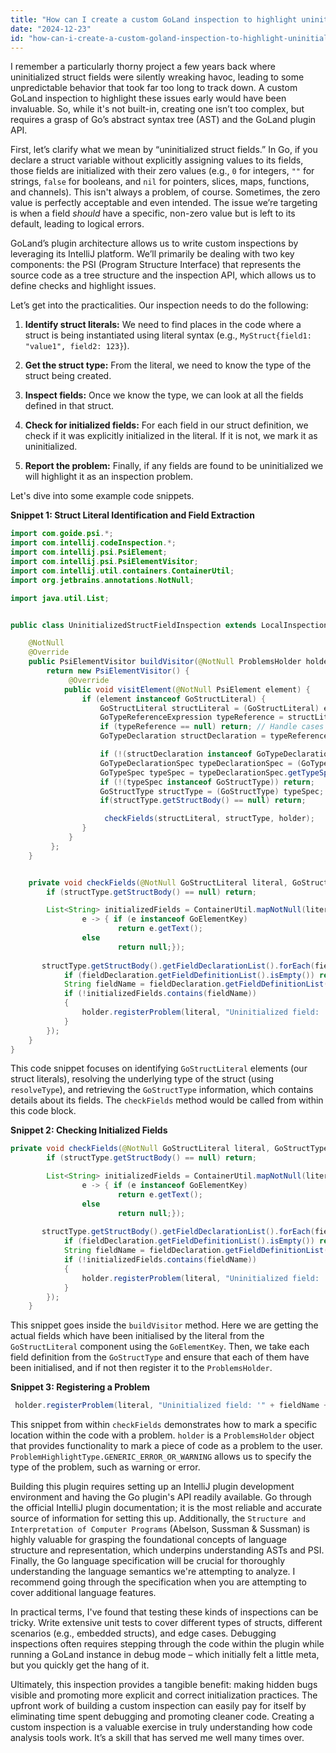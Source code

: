 ```yaml
---
title: "How can I create a custom GoLand inspection to highlight uninitialized struct fields in Go?"
date: "2024-12-23"
id: "how-can-i-create-a-custom-goland-inspection-to-highlight-uninitialized-struct-fields-in-go"
---
```


 I remember a particularly thorny project a few years back where uninitialized struct fields were silently wreaking havoc, leading to some unpredictable behavior that took far too long to track down. A custom GoLand inspection to highlight these issues early would have been invaluable. So, while it's not built-in, creating one isn’t too complex, but requires a grasp of Go’s abstract syntax tree (AST) and the GoLand plugin API.

First, let’s clarify what we mean by “uninitialized struct fields.” In Go, if you declare a struct variable without explicitly assigning values to its fields, those fields are initialized with their zero values (e.g., `0` for integers, `""` for strings, `false` for booleans, and `nil` for pointers, slices, maps, functions, and channels). This isn't always a problem, of course. Sometimes, the zero value is perfectly acceptable and even intended. The issue we’re targeting is when a field *should* have a specific, non-zero value but is left to its default, leading to logical errors.

GoLand’s plugin architecture allows us to write custom inspections by leveraging its IntelliJ platform. We’ll primarily be dealing with two key components: the PSI (Program Structure Interface) that represents the source code as a tree structure and the inspection API, which allows us to define checks and highlight issues.

Let’s get into the practicalities. Our inspection needs to do the following:

1. **Identify struct literals:** We need to find places in the code where a struct is being instantiated using literal syntax (e.g., `MyStruct{field1: "value1", field2: 123}`).

2. **Get the struct type:** From the literal, we need to know the type of the struct being created.

3. **Inspect fields:** Once we know the type, we can look at all the fields defined in that struct.

4. **Check for initialized fields:** For each field in our struct definition, we check if it was explicitly initialized in the literal. If it is not, we mark it as uninitialized.

5. **Report the problem:** Finally, if any fields are found to be uninitialized we will highlight it as an inspection problem.

Let's dive into some example code snippets.

**Snippet 1: Struct Literal Identification and Field Extraction**

```java
import com.goide.psi.*;
import com.intellij.codeInspection.*;
import com.intellij.psi.PsiElement;
import com.intellij.psi.PsiElementVisitor;
import com.intellij.util.containers.ContainerUtil;
import org.jetbrains.annotations.NotNull;

import java.util.List;


public class UninitializedStructFieldInspection extends LocalInspectionTool {

    @NotNull
    @Override
    public PsiElementVisitor buildVisitor(@NotNull ProblemsHolder holder, boolean isOnTheFly) {
        return new PsiElementVisitor() {
             @Override
            public void visitElement(@NotNull PsiElement element) {
                if (element instanceof GoStructLiteral) {
                    GoStructLiteral structLiteral = (GoStructLiteral) element;
                    GoTypeReferenceExpression typeReference = structLiteral.getGoTypeReference();
                    if (typeReference == null) return; // Handle cases where type is not explicit
                    GoTypeDeclaration structDeclaration = typeReference.resolveType();

                    if (!(structDeclaration instanceof GoTypeDeclarationSpec)) return;
                    GoTypeDeclarationSpec typeDeclarationSpec = (GoTypeDeclarationSpec) structDeclaration;
                    GoTypeSpec typeSpec = typeDeclarationSpec.getTypeSpec();
                    if (!(typeSpec instanceof GoStructType)) return;
                    GoStructType structType = (GoStructType) typeSpec;
                    if(structType.getStructBody() == null) return;

                     checkFields(structLiteral, structType, holder);
                }
             }
         };
    }


    private void checkFields(@NotNull GoStructLiteral literal, GoStructType structType, @NotNull ProblemsHolder holder) {
        if (structType.getStructBody() == null) return;

        List<String> initializedFields = ContainerUtil.mapNotNull(literal.getCompositeElementList(),
                e -> { if (e instanceof GoElementKey)
                        return e.getText();
                else
                        return null;});
        
       structType.getStructBody().getFieldDeclarationList().forEach(fieldDeclaration -> {
            if (fieldDeclaration.getFieldDefinitionList().isEmpty()) return;
            String fieldName = fieldDeclaration.getFieldDefinitionList().get(0).getText();
            if (!initializedFields.contains(fieldName))
            {
                holder.registerProblem(literal, "Uninitialized field: '" + fieldName + "'", ProblemHighlightType.GENERIC_ERROR_OR_WARNING);
            }
        });
    }
}
```
This code snippet focuses on identifying `GoStructLiteral` elements (our struct literals), resolving the underlying type of the struct (using `resolveType`), and retrieving the `GoStructType` information, which contains details about its fields. The `checkFields` method would be called from within this code block.

**Snippet 2: Checking Initialized Fields**

```java
private void checkFields(@NotNull GoStructLiteral literal, GoStructType structType, @NotNull ProblemsHolder holder) {
        if (structType.getStructBody() == null) return;

        List<String> initializedFields = ContainerUtil.mapNotNull(literal.getCompositeElementList(),
                e -> { if (e instanceof GoElementKey)
                        return e.getText();
                else
                        return null;});
        
       structType.getStructBody().getFieldDeclarationList().forEach(fieldDeclaration -> {
            if (fieldDeclaration.getFieldDefinitionList().isEmpty()) return;
            String fieldName = fieldDeclaration.getFieldDefinitionList().get(0).getText();
            if (!initializedFields.contains(fieldName))
            {
                holder.registerProblem(literal, "Uninitialized field: '" + fieldName + "'", ProblemHighlightType.GENERIC_ERROR_OR_WARNING);
            }
        });
    }
```
This snippet goes inside the `buildVisitor` method. Here we are getting the actual fields which have been initialised by the literal from the `GoStructLiteral` component using the `GoElementKey`. Then, we take each field definition from the `GoStructType` and ensure that each of them have been initialised, and if not then register it to the `ProblemsHolder`.

**Snippet 3: Registering a Problem**

```java
 holder.registerProblem(literal, "Uninitialized field: '" + fieldName + "'", ProblemHighlightType.GENERIC_ERROR_OR_WARNING);
```
This snippet from within `checkFields` demonstrates how to mark a specific location within the code with a problem. `holder` is a `ProblemsHolder` object that provides functionality to mark a piece of code as a problem to the user. `ProblemHighlightType.GENERIC_ERROR_OR_WARNING` allows us to specify the type of the problem, such as warning or error.

Building this plugin requires setting up an IntelliJ plugin development environment and having the Go plugin's API readily available. Go through the official IntelliJ plugin documentation; it is the most reliable and accurate source of information for setting this up. Additionally, the `Structure and Interpretation of Computer Programs` (Abelson, Sussman & Sussman) is highly valuable for grasping the foundational concepts of language structure and representation, which underpins understanding ASTs and PSI. Finally, the Go language specification will be crucial for thoroughly understanding the language semantics we're attempting to analyze. I recommend going through the specification when you are attempting to cover additional language features.

In practical terms, I've found that testing these kinds of inspections can be tricky. Write extensive unit tests to cover different types of structs, different scenarios (e.g., embedded structs), and edge cases. Debugging inspections often requires stepping through the code within the plugin while running a GoLand instance in debug mode – which initially felt a little meta, but you quickly get the hang of it.

Ultimately, this inspection provides a tangible benefit: making hidden bugs visible and promoting more explicit and correct initialization practices. The upfront work of building a custom inspection can easily pay for itself by eliminating time spent debugging and promoting cleaner code. Creating a custom inspection is a valuable exercise in truly understanding how code analysis tools work. It’s a skill that has served me well many times over.
